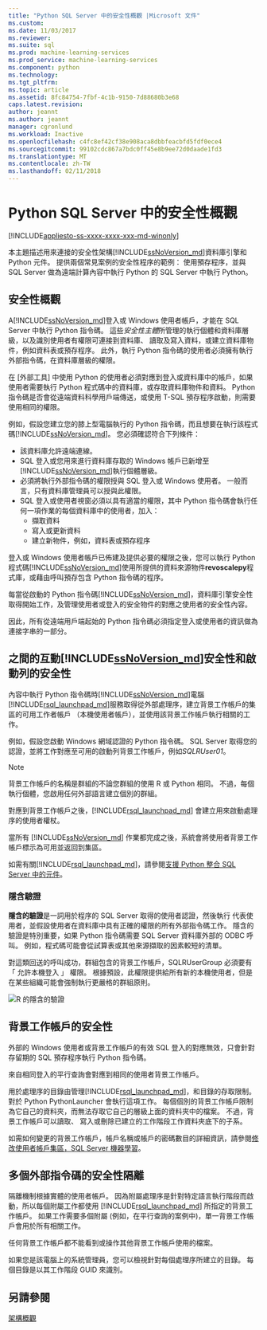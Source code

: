 ```yaml
---
title: "Python SQL Server 中的安全性概觀 |Microsoft 文件"
ms.custom: 
ms.date: 11/03/2017
ms.reviewer: 
ms.suite: sql
ms.prod: machine-learning-services
ms.prod_service: machine-learning-services
ms.component: python
ms.technology: 
ms.tgt_pltfrm: 
ms.topic: article
ms.assetid: 8fc84754-7fbf-4c1b-9150-7d88680b3e68
caps.latest.revision: 
author: jeannt
ms.author: jeannt
manager: cgronlund
ms.workload: Inactive
ms.openlocfilehash: c4fc8ef42cf38e908aca8dbbfeacbfd5fdf0ece4
ms.sourcegitcommit: 99102cdc867a7bdc0ff45e8b9ee72d0daade1fd3
ms.translationtype: MT
ms.contentlocale: zh-TW
ms.lasthandoff: 02/11/2018
---
```

# <a name="security-overview-for-python-in-sql-server"></a>Python SQL Server 中的安全性概觀
[!INCLUDE[appliesto-ss-xxxx-xxxx-xxx-md-winonly](../../includes/appliesto-ss-xxxx-xxxx-xxx-md-winonly.md)]

本主題描述用來連接的安全性架構[!INCLUDE[ssNoVersion_md](../../includes/ssnoversion-md.md)]資料庫引擎和 Python 元件。 提供兩個常見案例的安全性程序的範例： 使用預存程序，並與 SQL Server 做為遠端計算內容中執行 Python 的 SQL Server 中執行 Python。

## <a name="security-overview"></a>安全性概觀

A[!INCLUDE[ssNoVersion_md](../../includes/ssnoversion-md.md)]登入或 Windows 使用者帳戶，才能在 SQL Server 中執行 Python 指令碼。 這些*安全性主體*所管理的執行個體和資料庫層級，以及識別使用者有權限可連接到資料庫、 讀取及寫入資料，或建立資料庫物件，例如資料表或預存程序。 此外，執行 Python 指令碼的使用者必須擁有執行外部指令碼，在資料庫層級的權限。

在 [外部工具] 中使用 Python 的使用者必須對應到登入或資料庫中的帳戶，如果使用者需要執行 Python 程式碼中的資料庫，或存取資料庫物件和資料。 Python 指令碼是否會從遠端資料科學用戶端傳送，或使用 T-SQL 預存程序啟動，則需要使用相同的權限。

例如，假設您建立您的膝上型電腦執行的 Python 指令碼，而且想要在執行該程式碼[!INCLUDE[ssNoVersion_md](../../includes/ssnoversion-md.md)]。 您必須確認符合下列條件：

+ 該資料庫允許遠端連線。
+ SQL 登入或您用來進行資料庫存取的 Windows 帳戶已新增至[!INCLUDE[ssNoVersion_md](../../includes/ssnoversion-md.md)]執行個體層級。
+ 必須將執行外部指令碼的權限授與 SQL 登入或 Windows 使用者。 一般而言，只有資料庫管理員可以授與此權限。
+ SQL 登入或使用者視窗必須以具有適當的權限，其中 Python 指令碼會執行任何一項作業的每個資料庫中的使用者，加入：
    + 擷取資料
    + 寫入或更新資料
    + 建立新物件，例如，資料表或預存程序

登入或 Windows 使用者帳戶已佈建及提供必要的權限之後，您可以執行 Python 程式碼[!INCLUDE[ssNoVersion_md](../../includes/ssnoversion-md.md)]使用所提供的資料來源物件**revoscalepy**程式庫，或藉由呼叫預存包含 Python 指令碼的程序。

每當從啟動的 Python 指令碼[!INCLUDE[ssNoVersion_md](../../includes/ssnoversion-md.md)]，資料庫引擎安全性取得開始工作，及管理使用者或登入的安全物件的對應之使用者的安全性內容。

因此，所有從遠端用戶端起始的 Python 指令碼必須指定登入或使用者的資訊做為連接字串的一部分。

## <a name="interaction-of-includessnoversionmdincludesssnoversion-mdmd-security-and-launchpad-security"></a>之間的互動[!INCLUDE[ssNoVersion_md](../../includes/ssnoversion-md.md)]安全性和啟動列的安全性

內容中執行 Python 指令碼時[!INCLUDE[ssNoVersion_md](../../includes/ssnoversion-md.md)]電腦[!INCLUDE[rsql_launchpad_md](../../includes/rsql-launchpad-md.md)]服務取得從外部處理序，建立背景工作帳戶的集區的可用工作者帳戶 （本機使用者帳戶），並使用該背景工作帳戶執行相關的工作。

例如，假設您啟動 Windows 網域認證的 Python 指令碼。 SQL Server 取得您的認證，並將工作對應至可用的啟動列背景工作帳戶，例如*SQLRUser01*。

> [!NOTE]
> 背景工作帳戶的名稱是群組的不論您群組的使用 R 或 Python 相同。 不過，每個執行個體，您啟用任何外部語言建立個別的群組。

對應到背景工作帳戶之後，[!INCLUDE[rsql_launchpad_md](../../includes/rsql-launchpad-md.md)] 會建立用來啟動處理序的使用者權杖。 

當所有 [!INCLUDE[ssNoVersion_md](../../includes/ssnoversion-md.md)] 作業都完成之後，系統會將使用者背景工作帳戶標示為可用並返回到集區。

如需有關[!INCLUDE[rsql_launchpad_md](../../includes/rsql-launchpad-md.md)]，請參閱[支援 Python 整合 SQL Server 中的元件](../../advanced-analytics/python/new-components-in-sql-server-to-support-python-integration.md)。

### <a name="implied-authentication"></a>隱含驗證

**隱含的驗證**是一詞用於程序的 SQL Server 取得的使用者認證，然後執行 代表使用者，並假設使用者在資料庫中具有正確的權限的所有外部指令碼工作。 隱含的驗證是特別重要，如果 Python 指令碼需要 SQL Server 資料庫外部的 ODBC 呼叫。 例如，程式碼可能會從試算表或其他來源擷取的因素較短的清單。

對這類回送的呼叫成功，群組包含的背景工作帳戶，SQLRUserGroup 必須要有 「 允許本機登入 」 權限。 根據預設，此權限提供給所有新的本機使用者，但是在某些組織可能會強制執行更嚴格的群組原則。

![R 的隱含的驗證](media/implied-auth-python2.png)

## <a name="security-of-worker-accounts"></a>背景工作帳戶的安全性

外部的 Windows 使用者或背景工作帳戶的有效 SQL 登入的對應無效，只會針對存留期的 SQL 預存程序執行 Python 指令碼。

來自相同登入的平行查詢會對應到相同的使用者背景工作帳戶。

用於處理序的目錄由管理[!INCLUDE[rsql_launchpad_md](../../includes/rsql-launchpad-md.md)]，和目錄的存取限制。 對於 Python PythonLauncher 會執行這項工作。 每個個別的背景工作帳戶限制為它自己的資料夾，而無法存取它自己的層級上面的資料夾中的檔案。 不過，背景工作帳戶可以讀取、 寫入或刪除已建立的工作階段工作資料夾底下的子系。

如需如何變更的背景工作帳戶，帳戶名稱或帳戶的密碼數目的詳細資訊，請參閱[修改使用者帳戶集區，SQL Server 機器學習](../../advanced-analytics/r/modify-the-user-account-pool-for-sql-server-r-services.md)。


## <a name="security-isolation-for-multiple-external-scripts"></a>多個外部指令碼的安全性隔離

隔離機制根據實體的使用者帳戶。 因為附屬處理序是針對特定語言執行階段而啟動，所以每個附屬工作都使用 [!INCLUDE[rsql_launchpad_md](../../includes/rsql-launchpad-md.md)] 所指定的背景工作帳戶。 如果工作需要多個附屬 (例如，在平行查詢的案例中)，單一背景工作帳戶會用於所有相關工作。

任何背景工作帳戶都不能看到或操作其他背景工作帳戶使用的檔案。

如果您是該電腦上的系統管理員，您可以檢視針對每個處理序所建立的目錄。 每個目錄是以其工作階段 GUID 來識別。

## <a name="see-also"></a>另請參閱

[架構概觀](../../advanced-analytics/python/architecture-overview-sql-server-python.md)
